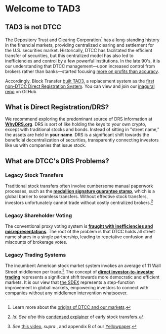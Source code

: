# Welcome to TAD3

## TAD3 is not DTCC

The Depository Trust and Clearing Corporation[^about_DTCC] has a long-standing history in the financial markets, providing centralized clearing and settlement for the U.S. securities market. Historically, DTCC has facilitated the efficient transfer of securities, but this centralized model has also led to inefficiencies and control by a few powerful institutions. In the late 90's, it is our understanding that DTCC management&mdash;upon increased control from brokers rather than banks&mdash;started focusing [more on profits than accuracy](https://www.linkedin.com/pulse/gamestop-first-successful-short-squeeze-john-wooten-xvyne/).

Accordingly, Block Transfer [built TAD3](https://www.blocktransfer.com/blog/post/investor-to-investor-direct-trading), a replacement system as the [first non-DTCC Direct Registration System](https://www.sec.gov/comments/s7-15-23/s71523-301019-767522.pdf). You can view and join our [inagural repo](https://github.com/blocktransfer/py-tad3-horizon) on GitHub.

## What is Direct Registration/DRS?
We recommend exploring the predominant source of DRS information at **[WhyDRS.org](https://www.whydrs.org/)**. DRS is sort of like holding the keys to your own crypto, except with traditional stocks and bonds. Instead of sitting in "street name," the assets are held in **your name**. DRS is a significant shift towards the beneficial decentralization of securities, transparently connecting investors like us with companies that issue stock.

## What are DTCC's DRS Problems?

### Legacy Stock Transfers
Traditional stock transfers often involve cumbersome manual paperwork processes, such as the **[medallion signature guarantee stamp](https://www.blocktransfer.com/blog/post/medallion-signature-guarantee-stamps)**, which is a global barrier to seamless transfers. Without effective stock transfers, investors unfortunately cannot trade without costly centralized brokers.[^middlemen_req]

### Legacy Shareholder Voting
The conventional proxy voting system is **[fraught with inefficiencies and misrepresentations](https://www.blocktransfer.com/blog/post/proxy-voting-flaws)**. The root of the problem is that DTCC holds all street name shares in a single partnership, leading to repetative confusion and miscounts of brokerage votes.

### Legacy Trading Systems
The incumbent American stock market system invokes an average of 11 Wall Street middlemen per trade.[^middlemen_many] The concept of **[direct investor-to-investor trading](https://www.blocktransfer.com/blog/post/investor-to-investor-direct-trading)** represents a significant shift towards more democratic and efficient markets. It is our view that [the SDEX](https://developers.stellar.org/docs/learn/encyclopedia/liquidity-on-stellar-sdex-liquidity-pools) represents a step-function improvement in global markets, empowering investors to connect with companies without any middlemen intervention whatsoever.

[^about_DTCC]: Learn more about the [origins of DTCC and our markets](https://origins.jfwooten4.com).
[^middlemen_req]: _Id. See also_ this [condensed explainer](https://youtu.be/YUwqzeaR1lA) of early stock transfers.
[^middlemen_many]: _See_ [this video](https://explainer.jfwooten4.com), _supra [^about_DTCC]_, and appendix B of our [Yellowpaper](https://blocktransfer.com/.well-known/yellowpaper.pdf).














